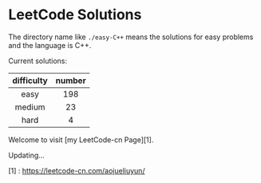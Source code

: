 # LeetCode Solutions

The directory name like `./easy-C++` means the solutions for easy problems and the language is C++.

Current solutions:

|difficulty|number|
|:-:|:-:|
|easy|198|
|medium|23|
|hard|4|

Welcome to visit [my LeetCode-cn Page][1].

Updating...

[1] : https://leetcode-cn.com/aojueliuyun/
